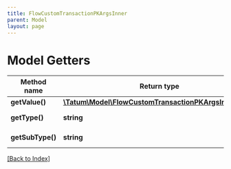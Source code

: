 ```yaml
---
title: FlowCustomTransactionPKArgsInner
parent: Model
layout: page
---
```


# Model Getters

Method name | Return type | Description | Notes
------------ | ------------- | ------------- | -------------
**getValue()** | [**\Tatum\Model\FlowCustomTransactionPKArgsInnerValue**](FlowCustomTransactionPKArgsInnerValue.md) |  |
**getType()** | **string** | Type of the argument |
**getSubType()** | **string** | Type of the argument | [optional]

[[Back to Index]](../index.md)

